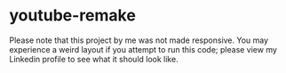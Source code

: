 # youtube-remake
Please note that this project by me was not made responsive. You may experience a weird layout if you attempt to run this code; please view my Linkedin profile to see what it should look like.
